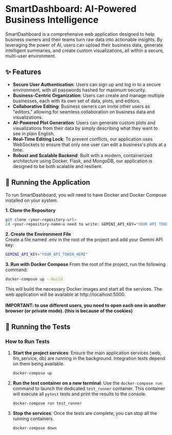 # SmartDashboard: AI-Powered Business Intelligence

SmartDashboard is a comprehensive web application designed to help business owners and their teams turn raw data into actionable insights. By leveraging the power of AI, users can upload their business data, generate intelligent summaries, and create custom visualizations, all within a secure, multi-user environment.

## ✨ Features

* **Secure User Authentication**: Users can sign up and log in to a secure environment, with all passwords hashed for maximum security.
* **Business-Centric Organization**: Users can create and manage multiple businesses, each with its own set of data, plots, and editors.
* **Collaborative Editing**: Business owners can invite other users as "editors," allowing for seamless collaboration on business data and visualizations.
* **AI-Powered Plot Generation**: Users can generate custom plots and visualizations from their data by simply describing what they want to see in plain English.
* **Real-Time Editing Lock**: To prevent conflicts, our application uses WebSockets to ensure that only one user can edit a business's plots at a time.
* **Robust and Scalable Backend**: Built with a modern, containerized architecture using Docker, Flask, and MongoDB, our application is designed to be both scalable and resilient.

## 🚀 Running the Application

To run SmartDashboard, you will need to have Docker and Docker Compose installed on your system.

**1. Clone the Repository**
```bash
git clone <your-repository-url>
cd <your-repository-name>u need to write: GEMINI_API_KEY="YOUR API TOKEN FROM GEMINI API"
```

**2. Create the Environment File** <br>
Create a file named .env in the root of the project and add your Gemini API key:
```bash
GEMINI_API_KEY="YOUR_API_TOKEN_HERE"
```
**3. Run with Docker Compose**
From the root of the project, run the following command:
```bash
docker-compose up --build
```
This will build the necessary Docker images and start all the services. The web application will be available at http://localhost:5000.
<br><br>
**IMPORTANT: to use different users, you need to open each one in another browser (or private mode). (this is because of the cookies)**
<br>
## **🧪 Running the Tests**<br> 

### How to Run Tests
1.  **Start the project services**: Ensure the main application services (web, llm_service, db) are running in the background. Integration tests depend on them being available.
    ```bash
    docker-compose up 
    ```

2.  **Run the test container on a new terminal**: Use the `docker-compose run` command to launch the dedicated `test_runner` container. This container will execute all `pytest` tests and print the results to the console.
    ```bash
    docker-compose run test_runner
    ```

3.  **Stop the services**: Once the tests are complete, you can stop all the running containers.
    ```bash
    docker-compose down
    ```